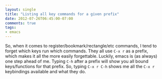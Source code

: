 ```yaml
---
layout: single
title: "Listing all key commands for a given prefix"
date: 2012-07-26T06:45:00-07:00
comments: true
tags:
- emacs
---
```

So, when it comes to register/bookmark/rectangle/etc commands, I tend to forget which keys run which commands. They all use `C-x r` as a prefix, which makes it all the more easily forgettable. Luckily, emacs is (as always) one step ahead of me. Typing `C-h` after a prefix will show you all bound keys/functions for that prefix. So, typing `C-x r C-h` shows me all the `C-x r` keybindings available and what they do.
